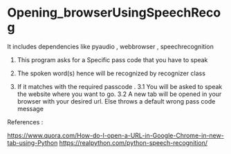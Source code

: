 # Opening_browserUsingSpeechRecog
It includes dependencies like pyaudio , webbrowser , speechrecognition

1. This program asks for a Specific pass code that you have to speak


2. The spoken word(s) hence will be recognized by recognizer class


3. If it matches with the required passcode .
      3.1 You will be asked to speak the website where you want to go.
      3.2 A new tab will be opened in your browser with your desired url.
   Else throws a default wrong pass code message
   
   
References :

https://www.quora.com/How-do-I-open-a-URL-in-Google-Chrome-in-new-tab-using-Python
https://realpython.com/python-speech-recognition/
